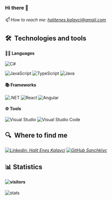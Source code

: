 ### Hi there 👋
###### 📫 How to reach me: halitenes.kalayci@gmail.com

## 🛠  Technologies and tools
#### 🧑‍💻 Languages 
![C#](https://img.shields.io/badge/C%23-black?&style=flat-square&logo=c-sharp&logoColor=white)

![JavaScript](https://img.shields.io/badge/-JavaScript-black?style=flat-square&logo=javascript&logoColor=white)
![TypeScript](https://img.shields.io/badge/-TypeScript-black?style=flat-square&logo=TypeScript&logoColor=white)
![Java](https://img.shields.io/badge/-Java-black?style=flat-square&logo=java&logoColor=white)
#### 

#### 📚 Frameworks
![.NET](https://img.shields.io/badge/.NET-black?&style=flat-square&logo=.net&logoColor=white)
![React](https://img.shields.io/badge/-React.js-black?style=flat-square&logo=react&logoColor=white)
![Angular](https://img.shields.io/badge/-Angular-black?style=flat-square&logo=angular&logoColor=white)

#### ⚙️ Tools
![Visual Studio ](https://img.shields.io/badge/VS-black?&style=for-the-badge&logo=visual-studio-code&logoColor=white)
![Visual Studio Code](https://img.shields.io/badge/VSCode-black?&style=for-the-badge&logo=visual-studio-code&logoColor=white)
## 🔍  Where to find me
###### [![Linkedin: Halit Enes Kalayci](https://img.shields.io/badge/-LinkedIn-blue?style=flat-square&logo=Linkedin&logoColor=white&link=https://www.linkedin.com/in/halit-enes-kalayc%C4%B1-7a19a7189//)](https://www.linkedin.com/in/halit-enes-kalayc%C4%B1-7a19a7189/) [![GitHub Sanchklyc](https://img.shields.io/github/followers/sanchklyc?label=follow&style=social)](https://github.com/Sanchklyc) 

## 📊 Statistics
#### ![visitors](https://visitor-badge.laobi.icu/badge?page_id=sanchklyc)
![stats](https://github-readme-stats.vercel.app/api?username=sanchklyc&&show_icons=true&title_color=ffffff&icon_color=bb2acf&text_color=daf7dc&bg_color=151515)
<!--
**Sanchklyc/Sanchklyc** is a ✨ _special_ ✨ repository because its `README.md` (this file) appears on your GitHub profile.

Here are some ideas to get you started:

- 🔭 I’m currently working on ...
- 🌱 I’m currently learning ...
- 👯 I’m looking to collaborate on ...
- 🤔 I’m looking for help with ...
- 💬 Ask me about ...
- 😄 Pronouns: ...
- ⚡ Fun fact: ...
-->

